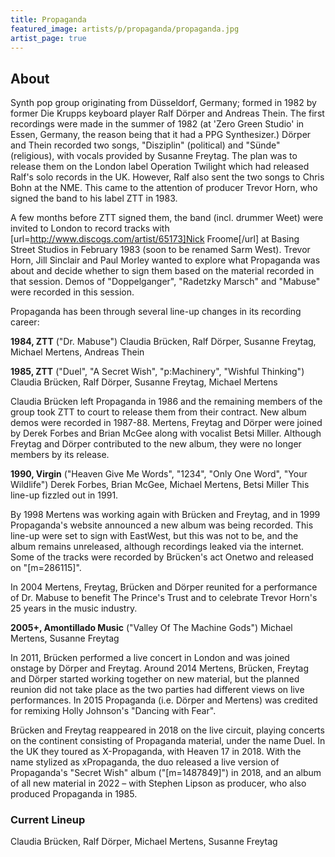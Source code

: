 ```yaml
---
title: Propaganda
featured_image: artists/p/propaganda/propaganda.jpg
artist_page: true
---
```

## About

Synth pop group originating from Düsseldorf, Germany; formed in 1982 by former Die Krupps keyboard player Ralf Dörper and Andreas Thein. The first recordings were made in the summer of 1982 (at 'Zero Green Studio' in Essen, Germany, the reason being that it had a PPG Synthesizer.) Dörper and Thein recorded two songs, "Disziplin" (political) and "Sünde" (religious), with vocals provided by Susanne Freytag. The plan was to release them on the London label Operation Twilight which had released Ralf's solo records in the UK. However, Ralf also sent the two songs to Chris Bohn at the NME. This came to the attention of producer Trevor Horn, who signed the band to his label ZTT in 1983.

A few months before ZTT signed them, the band (incl. drummer Weet) were invited to London to record tracks with [url=http://www.discogs.com/artist/65173]Nick Froome[/url] at Basing Street Studios in February 1983 (soon to be renamed Sarm West). Trevor Horn, Jill Sinclair and Paul Morley wanted to explore what Propaganda was about and decide whether to sign them based on the material recorded in that session. Demos of "Doppelganger", "Radetzky Marsch" and "Mabuse" were recorded in this session.

Propaganda has been through several line-up changes in its recording career:

**1984, ZTT** ("Dr. Mabuse")
Claudia Brücken, Ralf Dörper, Susanne Freytag, Michael Mertens, Andreas Thein

**1985, ZTT** ("Duel", "A Secret Wish", "p:Machinery", "Wishful Thinking")
Claudia Brücken, Ralf Dörper, Susanne Freytag, Michael Mertens

Claudia Brücken left Propaganda in 1986 and the remaining members of the group took ZTT to court to release them from their contract. New album demos were recorded in 1987-88. Mertens, Freytag and Dörper were joined by Derek Forbes and Brian McGee along with vocalist Betsi Miller. Although Freytag and Dörper contributed to the new album, they were no longer members by its release.

**1990, Virgin** ("Heaven Give Me Words", "1234", "Only One Word", "Your Wildlife")
Derek Forbes, Brian McGee, Michael Mertens, Betsi Miller
This line-up fizzled out in 1991. 

By 1998 Mertens was working again with Brücken and Freytag, and in 1999 Propaganda's website announced a new album was being recorded. This line-up were set to sign with EastWest, but this was not to be, and the album remains unreleased, although recordings leaked via the internet. Some of the tracks were recorded by Brücken's act Onetwo and released on "[m=286115]".

In 2004 Mertens, Freytag, Brücken and Dörper reunited for a performance of Dr. Mabuse to benefit The Prince's Trust and to celebrate Trevor Horn's 25 years in the music industry. 

**2005+, Amontillado Music** ("Valley Of The Machine Gods")
Michael Mertens, Susanne Freytag

In 2011, Brücken performed a live concert in London and was joined onstage by Dörper and Freytag. Around 2014 Mertens, Brücken, Freytag and Dörper started working together on new material, but the planned reunion did not take place as the two parties had different views on live performances. In 2015 Propaganda (i.e. Dörper and Mertens) was credited for remixing Holly Johnson's "Dancing with Fear".

Brücken and Freytag reappeared in 2018 on the live circuit, playing concerts on the continent consisting of Propaganda material, under the name Duel. In the UK they toured as X-Propaganda, with Heaven 17 in 2018. With the name stylized as xPropaganda, the duo released a live version of Propaganda's "Secret Wish" album ("[m=1487849]") in 2018, and an album of all new material in 2022 – with Stephen Lipson as producer, who also produced Propaganda in 1985.

### Current Lineup

Claudia Brücken, Ralf Dörper, Michael Mertens, Susanne Freytag

